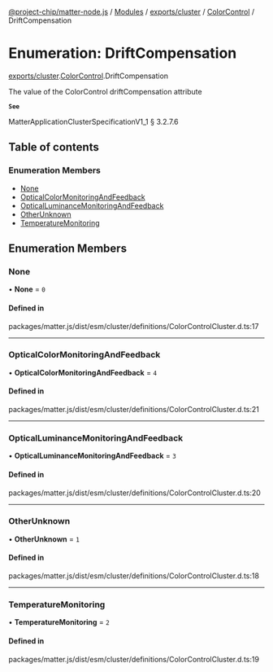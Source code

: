 [@project-chip/matter-node.js](../README.md) / [Modules](../modules.md) / [exports/cluster](../modules/exports_cluster.md) / [ColorControl](../modules/exports_cluster.ColorControl.md) / DriftCompensation

# Enumeration: DriftCompensation

[exports/cluster](../modules/exports_cluster.md).[ColorControl](../modules/exports_cluster.ColorControl.md).DriftCompensation

The value of the ColorControl driftCompensation attribute

**`See`**

MatterApplicationClusterSpecificationV1_1 § 3.2.7.6

## Table of contents

### Enumeration Members

- [None](exports_cluster.ColorControl.DriftCompensation.md#none)
- [OpticalColorMonitoringAndFeedback](exports_cluster.ColorControl.DriftCompensation.md#opticalcolormonitoringandfeedback)
- [OpticalLuminanceMonitoringAndFeedback](exports_cluster.ColorControl.DriftCompensation.md#opticalluminancemonitoringandfeedback)
- [OtherUnknown](exports_cluster.ColorControl.DriftCompensation.md#otherunknown)
- [TemperatureMonitoring](exports_cluster.ColorControl.DriftCompensation.md#temperaturemonitoring)

## Enumeration Members

### None

• **None** = ``0``

#### Defined in

packages/matter.js/dist/esm/cluster/definitions/ColorControlCluster.d.ts:17

___

### OpticalColorMonitoringAndFeedback

• **OpticalColorMonitoringAndFeedback** = ``4``

#### Defined in

packages/matter.js/dist/esm/cluster/definitions/ColorControlCluster.d.ts:21

___

### OpticalLuminanceMonitoringAndFeedback

• **OpticalLuminanceMonitoringAndFeedback** = ``3``

#### Defined in

packages/matter.js/dist/esm/cluster/definitions/ColorControlCluster.d.ts:20

___

### OtherUnknown

• **OtherUnknown** = ``1``

#### Defined in

packages/matter.js/dist/esm/cluster/definitions/ColorControlCluster.d.ts:18

___

### TemperatureMonitoring

• **TemperatureMonitoring** = ``2``

#### Defined in

packages/matter.js/dist/esm/cluster/definitions/ColorControlCluster.d.ts:19

